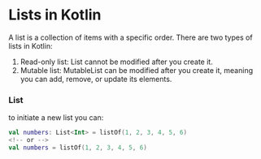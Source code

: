 <h1>Lists in Kotlin</h1>

<p>A list is a collection of items with a specific order. There are two types of lists in Kotlin:</p>
<ol>
    <li>Read-only list: List cannot be modified after you create it.</li>
    <li>Mutable list: MutableList can be modified after you create it, meaning you can add, remove, or update its elements.</li>
</ol>

<h3>List</h3>

<p>to initiate a new list you can:</p>

```kt
val numbers: List<Int> = listOf(1, 2, 3, 4, 5, 6)
<!-- or -->
val numbers = listOf(1, 2, 3, 4, 5, 6)
```
<p></p>
<p></p>